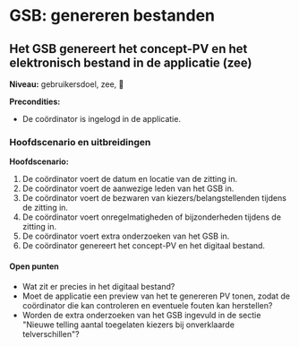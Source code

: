 # GSB: genereren bestanden

## Het GSB genereert het concept-PV en het elektronisch bestand in de applicatie (zee)

__Niveau:__ gebruikersdoel, zee, 🌊

__Precondities:__

- De coördinator is ingelogd in de applicatie.

### Hoofdscenario en uitbreidingen

__Hoofdscenario:__

1. De coördinator voert de datum en locatie van de zitting in.
2. De coördinator voert de aanwezige leden van het GSB in.
3. De coördinator voert de bezwaren van kiezers/belangstellenden tijdens de zitting in.
4. De coördinator voert onregelmatigheden of bijzonderheden tijdens de zitting in.
5. De coördinator voert extra onderzoeken van het GSB in.
6. De coördinator genereert het concept-PV en het digitaal bestand.

#### Open punten

- Wat zit er precies in het digitaal bestand?
- Moet de applicatie een preview van het te genereren PV tonen, zodat de coördinator die kan controleren en eventuele fouten kan herstellen?
- Worden de extra onderzoeken van het GSB ingevuld in de sectie "Nieuwe telling aantal toegelaten kiezers bij onverklaarde telverschillen"?

